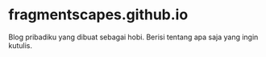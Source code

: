 # fragmentscapes.github.io
Blog pribadiku yang dibuat sebagai hobi. Berisi tentang apa saja yang ingin kutulis.
